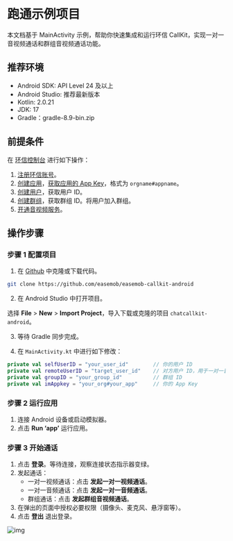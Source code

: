 # 跑通示例项目

本文档基于 MainActivity 示例，帮助你快速集成和运行环信 CallKit，实现一对一音视频通话和群组音视频通话功能。

## 推荐环境

- Android SDK: API Level 24 及以上
- Android Studio: 推荐最新版本
- Kotlin: 2.0.21
- JDK: 17
- Gradle：gradle-8.9-bin.zip

## 前提条件

在 [环信控制台](https://console.easemob.com/user/login) 进行如下操作：
1. [注册环信账号](https://doc.easemob.com/product/console/account_register.html#注册账号)。
2. [创建应用](https://doc.easemob.com/product/console/app_create.html)，[获取应用的 App Key](https://doc.easemob.com/product/console/app_manage.html#获取应用凭证)，格式为 `orgname#appname`。
3. [创建用户](https://doc.easemob.com/product/console/operation_user.html#创建用户)，获取用户 ID。
4. [创建群组](https://doc.easemob.com/product/console/operation_group.html#创建群组)，获取群组 ID。将用户加入群组。
5. [开通音视频服务](https://doc.easemob.com/product_activation.html)。

## 操作步骤

### 步骤 1 配置项目 

1. 在 [Github](https://github.com/easemob/easemob-callkit-android) 中克隆或下载代码。

```bash
git clone https://github.com/easemob/easemob-callkit-android 
```

2. 在 Android Studio 中打开项目。

选择 **File** > **New** > **Import Project**，导入下载或克隆的项目 `chatcallkit-android`。

3. 等待 Gradle 同步完成。

4. 在 `MainActivity.kt` 中进行如下修改：

```kotlin
private val selfUserID = "your_user_id"        // 你的用户 ID
private val remoteUserID = "target_user_id"    // 对方用户 ID，用于一对一音视频通话
private val groupID = "your_group_id"          // 群组 ID
private val imAppkey = "your_org#your_app"     // 你的 App Key
```
### 步骤 2 运行应用

1. 连接 Android 设备或启动模拟器。
2. 点击 **Run ‘app’** 运行应用。

### 步骤 3 开始通话

1. 点击 **登录**。等待连接，观察连接状态指示器变绿。
2. 发起通话：
   - 一对一视频通话：点击 **发起一对一视频通话**。
   - 一对一音频通话：点击 **发起一对一音频通话**。
   - 群组通话：点击 **发起群组音视频通话**。
3. 在弹出的页面中授权必要权限（摄像头、麦克风、悬浮窗等）。
4. 点击 **登出** 退出登录。

![img](https://github.com/easemob/easemob-doc/tree/doc-v2/docs/.vuepress/public/images/callkit/android/project_runthrough.png)

